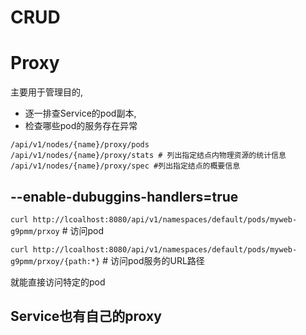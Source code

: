 # CRUD

# Proxy

主要用于管理目的, 

- 逐一排查Service的pod副本,
- 检查哪些pod的服务存在异常

```
/api/v1/nodes/{name}/proxy/pods
/api/v1/nodes/{name}/proxy/stats # 列出指定结点内物理资源的统计信息
/api/v1/nodes/{name}/proxy/spec #列出指定结点的概要信息
```

## --enable-dubuggins-handlers=true

`curl http://lcoalhost:8080/api/v1/namespaces/default/pods/myweb-g9pmm/prxoy` # 访问pod

`curl http://lcoalhost:8080/api/v1/namespaces/default/pods/myweb-g9pmm/prxoy/{path:*}` # 访问pod服务的URL路径

就能直接访问特定的pod

## Service也有自己的proxy


